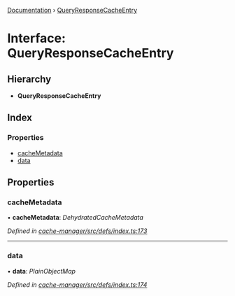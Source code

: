 [Documentation](../README.md) › [QueryResponseCacheEntry](queryresponsecacheentry.md)

# Interface: QueryResponseCacheEntry

## Hierarchy

* **QueryResponseCacheEntry**

## Index

### Properties

* [cacheMetadata](queryresponsecacheentry.md#cachemetadata)
* [data](queryresponsecacheentry.md#data)

## Properties

###  cacheMetadata

• **cacheMetadata**: *DehydratedCacheMetadata*

*Defined in [cache-manager/src/defs/index.ts:173](https://github.com/badbatch/graphql-box/blob/16e3635/packages/cache-manager/src/defs/index.ts#L173)*

___

###  data

• **data**: *PlainObjectMap*

*Defined in [cache-manager/src/defs/index.ts:174](https://github.com/badbatch/graphql-box/blob/16e3635/packages/cache-manager/src/defs/index.ts#L174)*
